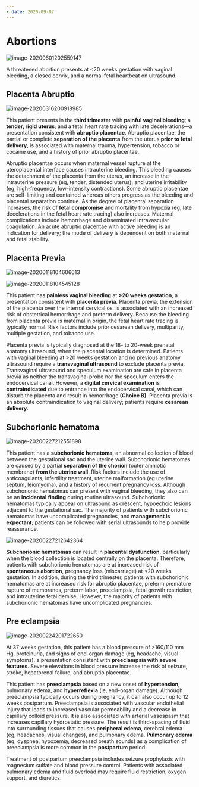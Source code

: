 ```yaml
---
- date: 2020-09-07
---
```


# Abortions

<!-- threatened abortion -->

![image-20200601202559147](https://photos.thisispiggy.com/file/wikiFiles/image-20200601202559147.png)

A threatened abortion presents at <20 weeks gestation with vaginal bleeding, a closed cervix, and a normal fetal heartbeat on ultrasound.

## Placenta Abruptio

<!-- placenta abruptio risks, sx, dx, complications -->

![image-20200316200918985](https://photos.thisispiggy.com/file/wikiFiles/image-20200316200918985.png)

This patient presents in the **third trimester** with **painful vaginal bleeding**; a **tender, rigid uterus**; and a fetal heart rate tracing with late decelerations—a presentation consistent with **abruptio placentae**. Abruptio placentae, the partial or complete **separation of the placenta** from the uterus **prior to fetal delivery**, is associated with maternal trauma, hypertension, tobacco or cocaine use, and a history of prior abruptio placentae.

Abruptio placentae occurs when maternal vessel rupture at the uteroplacental interface causes intrauterine bleeding. This bleeding causes the detachment of the placenta from the uterus, an increase in the intrauterine pressure (eg, tender, distended uterus), and uterine irritability (eg, high-frequency, low-intensity contractions). Some abruptio placentae are self-limiting and contained whereas others progress as the bleeding and placental separation continue. As the degree of placental separation increases, the risk of **fetal compromise** and mortality from hypoxia (eg, late decelerations in the fetal heart rate tracing) also increases. Maternal complications include hemorrhage and disseminated intravascular coagulation. An acute abruptio placentae with active bleeding is an indication for delivery; the mode of delivery is dependent on both maternal and fetal stability.

## Placenta Previa

<!-- placenta previa risks, sx, dx, management -->

![image-20200118104606613](https://photos.thisispiggy.com/file/wikiFiles/image-20200118104606613.png)

![image-20200118104545128](https://photos.thisispiggy.com/file/wikiFiles/image-20200118104545128.png)

This patient has **painless vaginal bleeding** at **>20 weeks gestation**, a presentation consistent with **placenta previa**. Placenta previa, the extension of the placenta over the internal cervical os, is associated with an increased risk of obstetrical hemorrhage and preterm delivery. Because the bleeding from placenta previa is maternal in origin, the fetal heart rate tracing is typically normal. Risk factors include prior cesarean delivery, multiparity, multiple gestation, and tobacco use.

Placenta previa is typically diagnosed at the 18- to 20-week prenatal anatomy ultrasound, when the placental location is determined. Patients with vaginal bleeding at >20 weeks gestation and no previous anatomy ultrasound require a **transvaginal ultrasound** to exclude placenta previa. Transvaginal ultrasound and speculum examination are safe in placenta previa as neither the transvaginal probe nor the speculum enters the endocervical canal. However, a **digital cervical examination** is **contraindicated** due to entrance into the endocervical canal, which can disturb the placenta and result in hemorrhage **(Choice B)**. Placenta previa is an absolute contraindication to vaginal delivery; patients require **cesarean delivery**.

## Subchorionic hematoma

<!-- subchorionic hemorrhage risks, sx, management, complications -->

![image-20200227212551898](https://photos.thisispiggy.com/file/wikiFiles/image-20200227212551898.png)

This patient has a **subchorionic hematoma**, an abnormal collection of blood between the gestational sac and the uterine wall. Subchorionic hematomas are caused by a partial **separation of the chorion** (outer amniotic membrane) **from the uterine wall**. Risk factors include the use of anticoagulants, infertility treatment, uterine malformation (eg uterine septum, leiomyoma), and a history of recurrent pregnancy loss. Although subchorionic hematomas can present with vaginal bleeding, they also can be an **incidental** **finding** during routine ultrasound. Subchorionic hematomas typically appear on ultrasound as crescent, hypoechoic lesions adjacent to the gestational sac. The majority of patients with subchorionic hematomas have uncomplicated pregnancies, and **management is expectant**; patients can be followed with serial ultrasounds to help provide reassurance.

![image-20200227212642364](https://photos.thisispiggy.com/file/wikiFiles/image-20200227212642364.png)

**Subchorionic hematomas** can result in **placental dysfunction**, particularly when the blood collection is located centrally on the placenta. Therefore, patients with subchorionic hematomas are at increased risk of **spontaneous abortion**, pregnancy loss (miscarriage) at <20 weeks gestation. In addition, during the third trimester, patients with subchorionic hematomas are at increased risk for abruptio placentae, preterm premature rupture of membranes, preterm labor, preeclampsia, fetal growth restriction, and intrauterine fetal demise. However, the majority of patients with subchorionic hematomas have uncomplicated pregnancies.

## Pre eclampsia

<!-- preeclampsia sx, management -->

![image-20200224201722650](https://photos.thisispiggy.com/file/wikiFiles/image-20200224201722650.png)

At 37 weeks gestation, this patient has a blood pressure of >160/110 mm Hg, proteinuria, and signs of end-organ damage (eg, headache, visual symptoms), a presentation consistent with **preeclampsia with severe features**. Severe elevations in blood pressure increase the risk of seizure, stroke, hepatorenal failure, and abruptio placentae.

This patient has **preeclampsia** based on a new onset of **hypertension**, pulmonary edema, and **hyperreflexia** (ie, end-organ damage). Although preeclampsia typically occurs during pregnancy, it can also occur up to 12 weeks postpartum. Preeclampsia is associated with vascular endothelial injury that leads to increased vascular permeability and a decrease in capillary colloid pressure. It is also associated with arterial vasospasm that increases capillary hydrostatic pressure. The result is third-spacing of fluid into surrounding tissues that causes **peripheral edema**, cerebral edema (eg, headaches, visual changes), and pulmonary edema. **Pulmonary edema** (eg, dyspnea, hypoxemia, decreased breath sounds) as a complication of preeclampsia is more common in the **postpartum** period.

Treatment of postpartum preeclampsia includes seizure prophylaxis with magnesium sulfate and blood pressure control. Patients with associated pulmonary edema and fluid overload may require fluid restriction, oxygen support, and diuretics.
